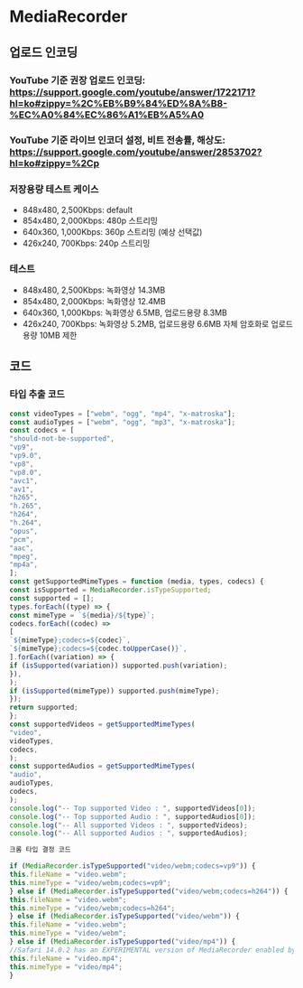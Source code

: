 # MediaRecorder
## 업로드 인코딩
### YouTube 기준 권장 업로드 인코딩: https://support.google.com/youtube/answer/1722171?hl=ko#zippy=%2C%EB%B9%84%ED%8A%B8-%EC%A0%84%EC%86%A1%EB%A5%A0
### YouTube 기준 라이브 인코더 설정, 비트 전송률, 해상도: https://support.google.com/youtube/answer/2853702?hl=ko#zippy=%2Cp
### 저장용량 테스트 케이스
* 848x480, 2,500Kbps: default
* 854x480, 2,000Kbps: 480p 스트리밍
* 640x360, 1,000Kbps: 360p 스트리밍 (예상 선택값)
* 426x240, 700Kbps: 240p 스트리밍
### 테스트
* 848x480, 2,500Kbps: 녹화영상 14.3MB
* 854x480, 2,000Kbps: 녹화영상 12.4MB
* 640x360, 1,000Kbps: 녹화영상 6.5MB, 업로드용량 8.3MB
* 426x240, 700Kbps: 녹화영상 5.2MB, 업로드용량 6.6MB
자체 암호화로 업로드 용량 10MB 제한
## 코드
### 타입 추출 코드 
```javascript
const videoTypes = ["webm", "ogg", "mp4", "x-matroska"];
const audioTypes = ["webm", "ogg", "mp3", "x-matroska"];
const codecs = [
"should-not-be-supported",
"vp9",
"vp9.0",
"vp8",
"vp8.0",
"avc1",
"av1",
"h265",
"h.265",
"h264",
"h.264",
"opus",
"pcm",
"aac",
"mpeg",
"mp4a",
];
const getSupportedMimeTypes = function (media, types, codecs) {
const isSupported = MediaRecorder.isTypeSupported;
const supported = [];
types.forEach((type) => {
const mimeType = `${media}/${type}`;
codecs.forEach((codec) =>
[
`${mimeType};codecs=${codec}`,
`${mimeType};codecs=${codec.toUpperCase()}`,
].forEach((variation) => {
if (isSupported(variation)) supported.push(variation);
}),
);
if (isSupported(mimeType)) supported.push(mimeType);
});
return supported;
};
const supportedVideos = getSupportedMimeTypes(
"video",
videoTypes,
codecs,
);
const supportedAudios = getSupportedMimeTypes(
"audio",
audioTypes,
codecs,
);
console.log("-- Top supported Video : ", supportedVideos[0]);
console.log("-- Top supported Audio : ", supportedAudios[0]);
console.log("-- All supported Videos : ", supportedVideos);
console.log("-- All supported Audios : ", supportedAudios);

크롬 타입 결정 코드

if (MediaRecorder.isTypeSupported("video/webm;codecs=vp9")) {
this.fileName = "video.webm";
this.mimeType = "video/webm;codecs=vp9";
} else if (MediaRecorder.isTypeSupported("video/webm;codecs=h264")) {
this.fileName = "video.webm";
this.mimeType = "video/webm;codecs=h264";
} else if (MediaRecorder.isTypeSupported("video/webm")) {
this.fileName = "video.webm";
this.mimeType = "video/webm";
} else if (MediaRecorder.isTypeSupported("video/mp4")) {
//Safari 14.0.2 has an EXPERIMENTAL version of MediaRecorder enabled by default
this.fileName = "video.mp4";
this.mimeType = "video/mp4";
}
```
